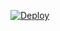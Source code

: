 [![Deploy](https://www.herokucdn.com/deploy/button.png)](https://heroku.com/deploy?template=https://github.com/Lakshsharma31/projectlevi)
